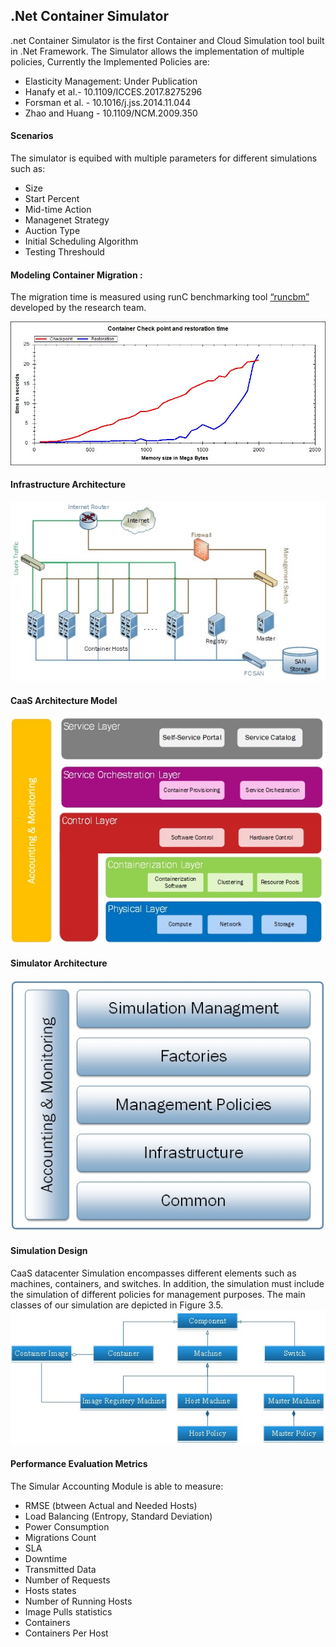 ﻿## .Net Container Simulator
.net Container Simulator is the first Container and Cloud Simulation tool built in .Net Framework.
The Simulator allows the implementation of multiple policies, Currently the Implemented Policies are:

* Elasticity Management: Under Publication
* Hanafy et al.- 10.1109/ICCES.2017.8275296
* Forsman et al. - 10.1016/j.jss.2014.11.044
* Zhao and Huang - 10.1109/NCM.2009.350

#### Scenarios
The simulator is equibed with multiple parameters for different simulations such as:
* Size
* Start Percent
* Mid-time Action
* Managenet Strategy
* Auction Type
* Initial Scheduling Algorithm
* Testing Threshould
#### Modeling Container Migration :
The migration time is measured using runC benchmarking tool [“runcbm”][3] developed by the research team.  

![alt text][im1]

#### Infrastructure Architecture 

![alt text][im2]

#### CaaS Architecture Model
![alt text][im3]

#### Simulator Architecture
![alt text][im4]

#### Simulation Design
CaaS datacenter Simulation encompasses different elements such as machines, containers, and switches. In addition, the simulation must include the simulation of different policies for management purposes. The main classes of our simulation are depicted in Figure ‎3.5.  
![alt text][im5]

#### Performance Evaluation Metrics
The Simular Accounting Module is able to measure:
* RMSE (btween Actual and Needed Hosts)
* Load Balancing (Entropy, Standard Deviation)
* Power Consumption
* Migrations Count 
* SLA
* Downtime
* Transmitted Data
* Number of Requests
* Hosts states
* Number of Running Hosts
* Image Pulls statistics 
* Containers
* Containers Per Host

[1]: https://runc.io/ 
[2]: https://www.criu.org/Main_Page
[3]: https://github.com/washraf/runcbm
[im1]: https://github.com/washraf/.NetContainerSimulator/blob/master/Images/CRtimes.jpg
[im2]: https://github.com/washraf/.NetContainerSimulator/blob/master/Images/Infrastructure.jpg
[im3]: https://github.com/washraf/.NetContainerSimulator/blob/master/Images/Architecture.jpg
[im4]: https://github.com/washraf/.NetContainerSimulator/blob/master/Images/SimulatorArchitecture.jpg
[im5]: https://github.com/washraf/.NetContainerSimulator/blob/master/Images/SimulatorDesign.jpg